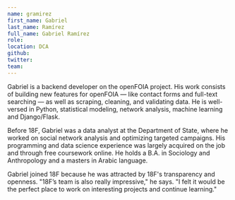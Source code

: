 ```yaml
---
name: gramirez
first_name: Gabriel
last_name: Ramírez
full_name: Gabriel Ramírez
role:
location: DCA
github:
twitter:
team:
---
```


Gabriel is a backend developer on the openFOIA project. His work consists of building new features for openFOIA — like contact forms and full-text searching — as well as scraping, cleaning, and validating data. He is well-versed in Python, statistical modeling, network analysis, machine learning and Django/Flask.

Before 18F, Gabriel was a data analyst at the Department of State, where he worked on social network analysis and optimizing targeted campaigns. His programming and data science experience was largely acquired on the job and through free coursework online. He holds a B.A. in Sociology and Anthropology and a masters in Arabic language.

Gabriel joined 18F because he was attracted by 18F's transparency and openness. "18F’s team is also really impressive," he says. "I felt it would be the perfect place to work on interesting projects and continue learning."
